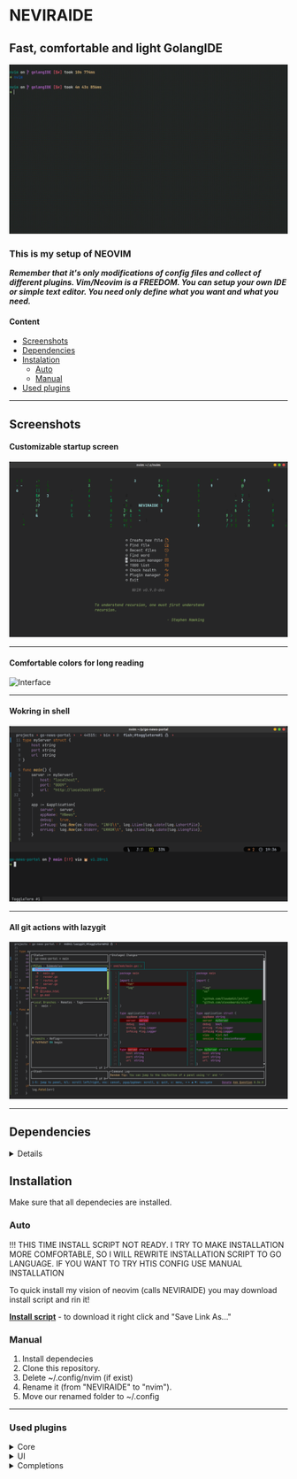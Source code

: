 # NEVIRAIDE
Fast, comfortable and light GolangIDE
---
![Welcome](./neviraide_screens/dashboard1.gif)

### This is my setup of NEOVIM
***Remember that it's only modifications of config files and collect of different plugins.
Vim/Neovim is a FREEDOM.
You can setup your own IDE or simple text editor.
You need only define what you want and what you need.***

#### Content
- [Screenshots](#screenshots)
- [Dependencies](#dependecies)
- [Instalation](#installation)
  - [Auto](#auto)
  - [Manual](#manual)
- [Used plugins](#used-plugins)
___
## Screenshots
#### Customizable startup screen
![Interface](./neviraide_screens/startup_screen.png)
___
#### Comfortable colors for long reading
![Interface](https://github.com/RAprogramm/NEVIRAIDE/blob/golangIDE/neviraide_screens/interface.png)
___
#### Wokring in shell
![Terminal](./neviraide_screens/terminal.png)
___
#### All git actions with lazygit
![Lazygit](./neviraide_screens/lazygit.png)
___
## Dependencies
<details>

- fd *(search in filesystem)*
- git
- npm (package manager nodejs)
- ripgrep *(search in text)*
- npm *(install dependecies)*
- unzip *(install dependecies)*
- lazygit *(working with git)*
- nonicons *(font for icons)*
- delta *(pretty look git diff)*
</details>

## Installation
Make sure that all dependecies are installed.
###  Auto
!!! THIS TIME INSTALL SCRIPT NOT READY. I TRY TO MAKE INSTALLATION MORE COMFORTABLE, SO I WILL REWRITE INSTALLATION
SCRIPT TO GO LANGUAGE. IF YOU WANT TO TRY HTIS CONFIG USE MANUAL INSTALLATION

To quick install my vision of neovim (calls NEVIRAIDE) you may download install script and rin it!

**[Install script](https://github.com/RAprogramm/NEVIRAIDE/blob/golangIDE/install.sh)** - to download it right click and "Save Link As..."

### Manual
1. Install dependecies
2. Clone this repository.
3. Delete ~/.config/nvim (if exist)
4. Rename it (from "NEVIRAIDE" to "nvim").
5. Move our renamed folder to ~/.config 
___

### Used plugins

<details>
<summary>Core</summary>

- [Lazy]() - plugin manager
- [Plenary](https://github.com/nvim-lua/plenary.nvim) - plugin for async 
- [Telescope](https://github.com/nvim-telescope/telescope.nvim) - is very powerfull feature
</details>

<details>
<summary>UI</summary>

- [Lualine]() - status line, winbar and tabline
- [Devicons](https://github.com/nvim-tree/nvim-web-devicons) - icons
- [Nonicons]() - outlined icons
- [Indent-blankline](https://github.com/lukas-reineke/indent-blankline.nvim) - indent guides
- [Notify](https://github.com/rcarriga/nvim-notify) - notification manager
- [DAP-UI](https://github.com/rcarriga/nvim-dap-ui) - a UI for nvim-dap
- [DAP-ghosttext](https://github.com/rcarriga/nvim-dap-ui) - a ghost text for nvim-dap
- [NoICE]() - klsadflkahsdlk
</details>

<details>
<summary>Completions</summary>

- [cmp]()
- [Luasnip](https://github.com/L3MON4D3/LuaSnip)
</details>

